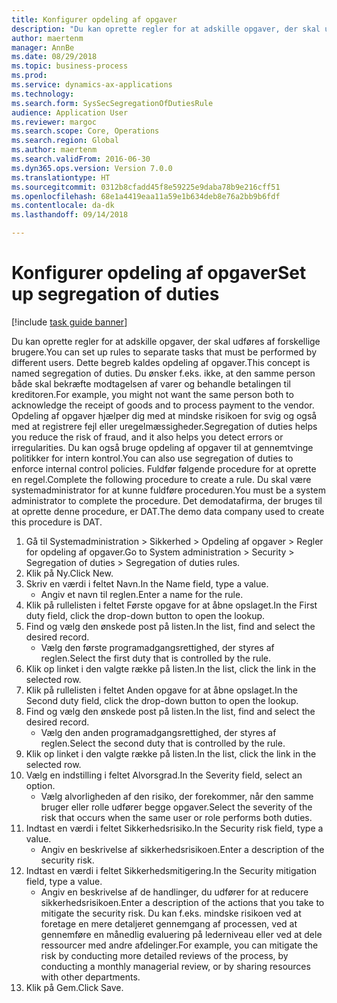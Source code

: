 ```yaml
--- 
title: Konfigurer opdeling af opgaver
description: "Du kan oprette regler for at adskille opgaver, der skal udføres af forskellige brugere."
author: maertenm
manager: AnnBe
ms.date: 08/29/2018
ms.topic: business-process
ms.prod: 
ms.service: dynamics-ax-applications
ms.technology: 
ms.search.form: SysSecSegregationOfDutiesRule
audience: Application User
ms.reviewer: margoc
ms.search.scope: Core, Operations
ms.search.region: Global
ms.author: maertenm
ms.search.validFrom: 2016-06-30
ms.dyn365.ops.version: Version 7.0.0
ms.translationtype: HT
ms.sourcegitcommit: 0312b8cfadd45f8e59225e9daba78b9e216cff51
ms.openlocfilehash: 68e1a4419eaa11a59e1b634deb8e76a2bb9b6fdf
ms.contentlocale: da-dk
ms.lasthandoff: 09/14/2018

---
```

# <a name="set-up-segregation-of-duties"></a><span data-ttu-id="81c2f-103">Konfigurer opdeling af opgaver</span><span class="sxs-lookup"><span data-stu-id="81c2f-103">Set up segregation of duties</span></span>

[!include [task guide banner](../../includes/task-guide-banner.md)]

<span data-ttu-id="81c2f-104">Du kan oprette regler for at adskille opgaver, der skal udføres af forskellige brugere.</span><span class="sxs-lookup"><span data-stu-id="81c2f-104">You can set up rules to separate tasks that must be performed by different users.</span></span> <span data-ttu-id="81c2f-105">Dette begreb kaldes opdeling af opgaver.</span><span class="sxs-lookup"><span data-stu-id="81c2f-105">This concept is named segregation of duties.</span></span> <span data-ttu-id="81c2f-106">Du ønsker f.eks. ikke, at den samme person både skal bekræfte modtagelsen af varer og behandle betalingen til kreditoren.</span><span class="sxs-lookup"><span data-stu-id="81c2f-106">For example, you might not want the same person both to acknowledge the receipt of goods and to process payment to the vendor.</span></span> <span data-ttu-id="81c2f-107">Opdeling af opgaver hjælper dig med at mindske risikoen for svig og også med at registrere fejl eller uregelmæssigheder.</span><span class="sxs-lookup"><span data-stu-id="81c2f-107">Segregation of duties helps you reduce the risk of fraud, and it also helps you detect errors or irregularities.</span></span> <span data-ttu-id="81c2f-108">Du kan også bruge opdeling af opgaver til at gennemtvinge politikker for intern kontrol.</span><span class="sxs-lookup"><span data-stu-id="81c2f-108">You can also use segregation of duties to enforce internal control policies.</span></span> <span data-ttu-id="81c2f-109">Fuldfør følgende procedure for at oprette en regel.</span><span class="sxs-lookup"><span data-stu-id="81c2f-109">Complete the following procedure to create a rule.</span></span> <span data-ttu-id="81c2f-110">Du skal være systemadministrator for at kunne fuldføre proceduren.</span><span class="sxs-lookup"><span data-stu-id="81c2f-110">You must be a system administrator to complete the procedure.</span></span> <span data-ttu-id="81c2f-111">Det demodatafirma, der bruges til at oprette denne procedure, er DAT.</span><span class="sxs-lookup"><span data-stu-id="81c2f-111">The demo data company used to create this procedure is DAT.</span></span> 

1. <span data-ttu-id="81c2f-112">Gå til Systemadministration > Sikkerhed > Opdeling af opgaver > Regler for opdeling af opgaver.</span><span class="sxs-lookup"><span data-stu-id="81c2f-112">Go to System administration > Security > Segregation of duties > Segregation of duties rules.</span></span>
2. <span data-ttu-id="81c2f-113">Klik på Ny.</span><span class="sxs-lookup"><span data-stu-id="81c2f-113">Click New.</span></span>
3. <span data-ttu-id="81c2f-114">Skriv en værdi i feltet Navn.</span><span class="sxs-lookup"><span data-stu-id="81c2f-114">In the Name field, type a value.</span></span>
    * <span data-ttu-id="81c2f-115">Angiv et navn til reglen.</span><span class="sxs-lookup"><span data-stu-id="81c2f-115">Enter a name for the rule.</span></span>  
4. <span data-ttu-id="81c2f-116">Klik på rullelisten i feltet Første opgave for at åbne opslaget.</span><span class="sxs-lookup"><span data-stu-id="81c2f-116">In the First duty field, click the drop-down button to open the lookup.</span></span>
5. <span data-ttu-id="81c2f-117">Find og vælg den ønskede post på listen.</span><span class="sxs-lookup"><span data-stu-id="81c2f-117">In the list, find and select the desired record.</span></span>
    * <span data-ttu-id="81c2f-118">Vælg den første programadgangsrettighed, der styres af reglen.</span><span class="sxs-lookup"><span data-stu-id="81c2f-118">Select the first duty that is controlled by the rule.</span></span>  
6. <span data-ttu-id="81c2f-119">Klik op linket i den valgte række på listen.</span><span class="sxs-lookup"><span data-stu-id="81c2f-119">In the list, click the link in the selected row.</span></span>
7. <span data-ttu-id="81c2f-120">Klik på rullelisten i feltet Anden opgave for at åbne opslaget.</span><span class="sxs-lookup"><span data-stu-id="81c2f-120">In the Second duty field, click the drop-down button to open the lookup.</span></span>
8. <span data-ttu-id="81c2f-121">Find og vælg den ønskede post på listen.</span><span class="sxs-lookup"><span data-stu-id="81c2f-121">In the list, find and select the desired record.</span></span>
    * <span data-ttu-id="81c2f-122">Vælg den anden programadgangsrettighed, der styres af reglen.</span><span class="sxs-lookup"><span data-stu-id="81c2f-122">Select the second duty that is controlled by the rule.</span></span>  
9. <span data-ttu-id="81c2f-123">Klik op linket i den valgte række på listen.</span><span class="sxs-lookup"><span data-stu-id="81c2f-123">In the list, click the link in the selected row.</span></span>
10. <span data-ttu-id="81c2f-124">Vælg en indstilling i feltet Alvorsgrad.</span><span class="sxs-lookup"><span data-stu-id="81c2f-124">In the Severity field, select an option.</span></span>
    * <span data-ttu-id="81c2f-125">Vælg alvorligheden af den risiko, der forekommer, når den samme bruger eller rolle udfører begge opgaver.</span><span class="sxs-lookup"><span data-stu-id="81c2f-125">Select the severity of the risk that occurs when the same user or role performs both duties.</span></span>  
11. <span data-ttu-id="81c2f-126">Indtast en værdi i feltet Sikkerhedsrisiko.</span><span class="sxs-lookup"><span data-stu-id="81c2f-126">In the Security risk field, type a value.</span></span>
    * <span data-ttu-id="81c2f-127">Angiv en beskrivelse af sikkerhedsrisikoen.</span><span class="sxs-lookup"><span data-stu-id="81c2f-127">Enter a description of the security risk.</span></span>  
12. <span data-ttu-id="81c2f-128">Indtast en værdi i feltet Sikkerhedsmitigering.</span><span class="sxs-lookup"><span data-stu-id="81c2f-128">In the Security mitigation field, type a value.</span></span>
    * <span data-ttu-id="81c2f-129">Angiv en beskrivelse af de handlinger, du udfører for at reducere sikkerhedsrisikoen.</span><span class="sxs-lookup"><span data-stu-id="81c2f-129">Enter a description of the actions that you take to mitigate the security risk.</span></span> <span data-ttu-id="81c2f-130">Du kan f.eks. mindske risikoen ved at foretage en mere detaljeret gennemgang af processen, ved at gennemføre en månedlig evaluering på lederniveau eller ved at dele ressourcer med andre afdelinger.</span><span class="sxs-lookup"><span data-stu-id="81c2f-130">For example, you can mitigate the risk by conducting more detailed reviews of the process, by conducting a monthly managerial review, or by sharing resources with other departments.</span></span>  
13. <span data-ttu-id="81c2f-131">Klik på Gem.</span><span class="sxs-lookup"><span data-stu-id="81c2f-131">Click Save.</span></span>


